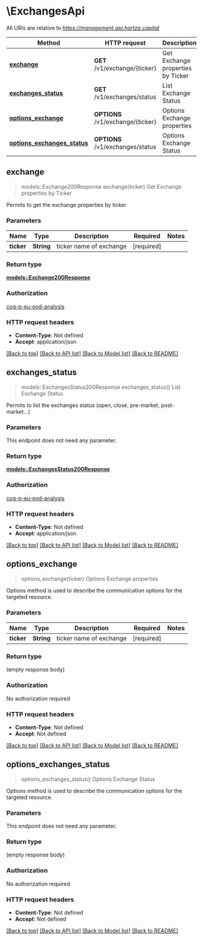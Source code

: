 # \ExchangesApi

All URIs are relative to *https://management.api.hartza.capital*

Method | HTTP request | Description
------------- | ------------- | -------------
[**exchange**](ExchangesApi.md#exchange) | **GET** /v1/exchange/{ticker} | Get Exchange properties by Ticker
[**exchanges_status**](ExchangesApi.md#exchanges_status) | **GET** /v1/exchanges/status | List Exchange Status
[**options_exchange**](ExchangesApi.md#options_exchange) | **OPTIONS** /v1/exchange/{ticker} | Options Exchange properties
[**options_exchanges_status**](ExchangesApi.md#options_exchanges_status) | **OPTIONS** /v1/exchanges/status | Options Exchange Status



## exchange

> models::Exchange200Response exchange(ticker)
Get Exchange properties by Ticker

Permits to get the exchange properties by ticker

### Parameters


Name | Type | Description  | Required | Notes
------------- | ------------- | ------------- | ------------- | -------------
**ticker** | **String** | ticker name of exchange | [required] |

### Return type

[**models::Exchange200Response**](Exchange_200_response.md)

### Authorization

[cog-p-eu-eod-analysis](../README.md#cog-p-eu-eod-analysis)

### HTTP request headers

- **Content-Type**: Not defined
- **Accept**: application/json

[[Back to top]](#) [[Back to API list]](../README.md#documentation-for-api-endpoints) [[Back to Model list]](../README.md#documentation-for-models) [[Back to README]](../README.md)


## exchanges_status

> models::ExchangesStatus200Response exchanges_status()
List Exchange Status

Permits to list the exchanges status (open, close, pre-market, post-market...)

### Parameters

This endpoint does not need any parameter.

### Return type

[**models::ExchangesStatus200Response**](ExchangesStatus_200_response.md)

### Authorization

[cog-p-eu-eod-analysis](../README.md#cog-p-eu-eod-analysis)

### HTTP request headers

- **Content-Type**: Not defined
- **Accept**: application/json

[[Back to top]](#) [[Back to API list]](../README.md#documentation-for-api-endpoints) [[Back to Model list]](../README.md#documentation-for-models) [[Back to README]](../README.md)


## options_exchange

> options_exchange(ticker)
Options Exchange properties

Options method is used to describe the communication options for the targeted resource.

### Parameters


Name | Type | Description  | Required | Notes
------------- | ------------- | ------------- | ------------- | -------------
**ticker** | **String** | ticker name of exchange | [required] |

### Return type

 (empty response body)

### Authorization

No authorization required

### HTTP request headers

- **Content-Type**: Not defined
- **Accept**: Not defined

[[Back to top]](#) [[Back to API list]](../README.md#documentation-for-api-endpoints) [[Back to Model list]](../README.md#documentation-for-models) [[Back to README]](../README.md)


## options_exchanges_status

> options_exchanges_status()
Options Exchange Status

Options method is used to describe the communication options for the targeted resource.

### Parameters

This endpoint does not need any parameter.

### Return type

 (empty response body)

### Authorization

No authorization required

### HTTP request headers

- **Content-Type**: Not defined
- **Accept**: Not defined

[[Back to top]](#) [[Back to API list]](../README.md#documentation-for-api-endpoints) [[Back to Model list]](../README.md#documentation-for-models) [[Back to README]](../README.md)

